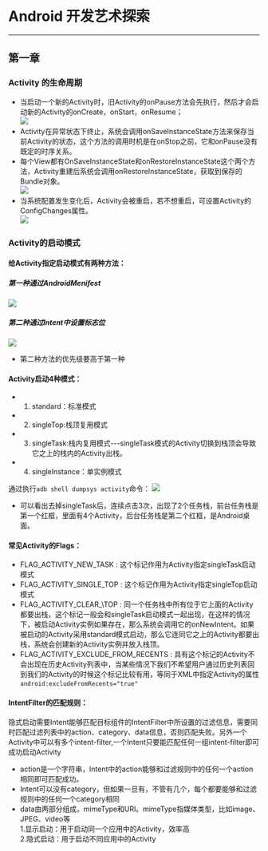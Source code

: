 # Android 开发艺术探索  
---
## 第一章  
### Activity 的生命周期  
* 当启动一个新的Activity时，旧Activity的onPause方法会先执行，然后才会启动新的Activity的onCreate，onStart，onResume；  
![](http://i.imgur.com/KGtVEmo.png)   
* Activity在异常状态下终止，系统会调用onSaveInstanceState方法来保存当前Activity的状态，这个方法的调用时机是在onStop之前，它和onPause没有既定的时序关系。
* 每个View都有OnSaveInstanceState和onRestoreInstanceState这个两个方法，Activity重建后系统会调用onRestoreInstanceState，获取到保存的Bundle对象。  
![](http://i.imgur.com/5keSn4K.png)   
* 当系统配置发生变化后，Activity会被重启，若不想重启，可设置Activity的ConfigChanges属性。   
![](http://i.imgur.com/vKiXWn8.png)  
### Activity的启动模式  
#### 给Activity指定启动模式有两种方法：   
##### 第一种通过AndroidMenifest  
![](http://i.imgur.com/pGNfrCL.png)  
##### 第二种通过Intent中设置标志位  
![](http://i.imgur.com/521Ao98.png)   

* 第二种方法的优先级要高于第一种  
#### Activity启动4种模式：  
* 1. standard：标准模式
* 2. singleTop:栈顶复用模式
* 3. singleTask:栈内复用模式---singleTask模式的Activity切换到栈顶会导致它之上的栈内的Activity出栈。
* 4. singleInstance：单实例模式   

通过执行`adb shell dumpsys activity`命令：
![](http://i.imgur.com/AkTeGgv.png)  

* 可以看出去掉singleTask后，连续点击3次，出现了2个任务栈，前台任务栈是第一个红框，里面有4个Activity，后台任务栈是第二个红框，是Android桌面。  
#### 常见Activity的Flags：  
* FLAG\_ACTIVITY\_NEW\_TASK : 这个标记作用为Activity指定singleTask启动模式   
* FLAG\_ACTIVITY\_SINGLE\_TOP : 这个标记作用为Activity指定singleTop启动模式   
* FLAG\_ACTIVITY\_CLEAR_\TOP : 同一个任务栈中所有位于它上面的Activity都要出栈，这个标记一般会和singleTask启动模式一起出现，在这样的情况下，被启动Activity实例如果存在，那么系统会调用它的onNewIntent。如果被启动的Activity采用standard模式启动，那么它连同它之上的Activity都要出栈，系统会创建新的Activity实例并放入栈顶。  
* FLAG\_ACTIVITY\_EXCLUDE\_FROM\_RECENTS : 具有这个标记的Activity不会出现在历史Activity列表中，当某些情况下我们不希望用户通过历史列表回到我们的Activity的时候这个标记比较有用，等同于XML中指定Activity的属性`android:excludeFromRecents="true"`  

#### IntentFilter的匹配规则： 
隐式启动需要Intent能够匹配目标组件的IntentFilter中所设置的过滤信息，需要同时匹配过滤列表中的action、category、data信息，否则匹配失败。另外一个Activity中可以有多个intent-filter,一个Intent只要能匹配任何一组intent-filter即可成功启动Activity  

* action是一个字符串，Intent中的action能够和过滤规则中的任何一个action相同即可匹配成功。
* Intent可以没有category，但如果一旦有，不管有几个，每个都要能够和过滤规则中的任何一个category相同
* data由两部分组成，mimeType和URI。mimeType指媒体类型，比如image、JPEG、video等  
1.显示启动：用于启动同一个应用中的Activity，效率高  
2.隐式启动：用于启动不同应用中的Activity